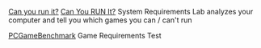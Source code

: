 
[Can you run it?](https://www.systemrequirementslab.com/)
[Can You RUN It?](https://www.systemrequirementslab.com/cyri)
System Requirements Lab analyzes your computer and tell you which games you can / can't run

[PCGameBenchmark](https://www.pcgamebenchmark.com/)
Game Requirements Test
